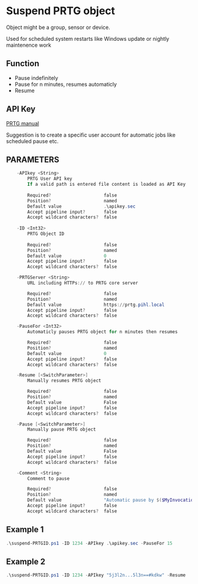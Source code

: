 # Suspend PRTG object

Object might be a group, sensor or device. 

Used for scheduled system restarts like Windows update or nightly maintenence work

## Function
* Pause indefinitely
* Pause for n minutes, resumes automaticly
* Resume

## API Key
[PRTG manual](https://www.paessler.com/manuals/prtg/api_keys)

Suggestion is to create a specific user account for automatic jobs like scheduled pause etc.

## PARAMETERS
```powershell
    -APIkey <String>
        PRTG User API key
        If a valid path is entered file content is loaded as API Key
        
        Required?                    false
        Position?                    named
        Default value                .\apikey.sec
        Accept pipeline input?       false
        Accept wildcard characters?  false
        
    -ID <Int32>
        PRTG Object ID
        
        Required?                    false
        Position?                    named
        Default value                0
        Accept pipeline input?       false
        Accept wildcard characters?  false

    -PRTGServer <String>
        URL including HTTPs:// to PRTG core server

        Required?                    false
        Position?                    named
        Default value                https://prtg.pihl.local
        Accept pipeline input?       false
        Accept wildcard characters?  false

    -PauseFor <Int32>
        Automaticly pauses PRTG object for n minutes then resumes

        Required?                    false
        Position?                    named
        Default value                0
        Accept pipeline input?       false
        Accept wildcard characters?  false

    -Resume [<SwitchParameter>]
        Manually resumes PRTG object

        Required?                    false
        Position?                    named
        Default value                False
        Accept pipeline input?       false
        Accept wildcard characters?  false

    -Pause [<SwitchParameter>]
        Manually pause PRTG object

        Required?                    false
        Position?                    named
        Default value                False
        Accept pipeline input?       false
        Accept wildcard characters?  false

    -Comment <String>
        Comment to pause

        Required?                    false
        Position?                    named
        Default value                "Automatic pause by $($MyInvocation.MyCommand.Name)"
        Accept pipeline input?       false
        Accept wildcard characters?  false
```

## Example 1
```powershell
.\suspend-PRTGID.ps1 -ID 1234 -APIkey .\apikey.sec -PauseFor 15
```

## Example 2
```powershell
.\suspend-PRTGID.ps1 -ID 1234 -APIkey "5j3l2n...5l3n==#kdkw" -Resume
```